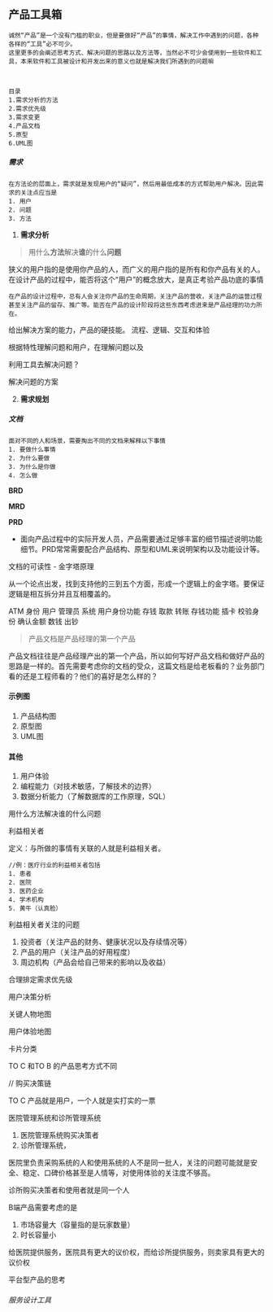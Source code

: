 ## 产品工具箱

	诚然“产品”是一个没有门槛的职业，但是要做好“产品”的事情，解决工作中遇到的问题，各种各样的“工具”必不可少。
    这里更多的会阐述思考方式、解决问题的思路以及方法等，当然必不可少会使用到一些软件和工具，本来软件和工具被设计和开发出来的意义也就是解决我们所遇到的问题嘛



	目录
	1.需求分析的方法
	2.需求优先级
	3.需求变更
	4.产品文档
	5.原型
	6.UML图




##### 需求
	在方法论的层面上，需求就是发现用户的“疑问”，然后用最低成本的方式帮助用户解决。因此需求的关注点应当是
	1. 用户
	2. 问题
	3. 方法

1. **需求分析**
> 用什么**方法**解决**谁**的什么**问题**



狭义的用户指的是使用你产品的人，而广义的用户指的是所有和你产品有关的人。在设计产品的过程中，能否将这个“用户”的概念放大，是真正考验产品功底的事情

	在产品的设计过程中，总有人会关注你产品的生命周期，关注产品的营收，关注产品的运营过程甚至关注产品的留存、推广等。能否在产品的设计阶段将这些东西考虑进来是产品经理的功力所在。


给出解决方案的能力，产品的硬技能。
流程、逻辑、交互和体验

根据特性理解问题和用户，在理解问题以及


利用工具去解决问题？

解决问题的方案


2. **需求规划**


##### 文档
	面对不同的人和场景，需要掏出不同的文档来解释以下事情
	1. 要做什么事情
	2. 为什么要做
	3. 为什么是你做
	4. 怎么做

**BRD**


**MRD**


**PRD**
 - 面向产品过程中的实际开发人员，产品需要通过足够丰富的细节描述说明功能细节。PRD常常需要配合产品结构、原型和UML来说明架构以及功能设计等。


文档的可读性 - 金字塔原理


从一个论点出发，找到支持他的三到五个方面，形成一个逻辑上的金字塔。要保证逻辑是相互拆分并且互相覆盖的。


ATM
身份 用户  管理员  系统
用户身份功能  存钱  取款  转账
存钱功能  插卡  校验身份  确认金额  数钱  出钞



> 产品文档是产品经理的第一个产品

产品文档往往是产品经理产出的第一个产品，所以如何写好产品文档和做好产品的思路是一样的。首先需要考虑你的文档的受众，这篇文档是给老板看的？业务部门看的还是工程师看的？他们的喜好是怎么样的？





#### 示例图
1. 产品结构图
2. 原型图
3. UML图


#### 其他
1. 用户体验
2. 编程能力（对技术敏感，了解技术的边界）
3. 数据分析能力（了解数据库的工作原理，SQL）





用什么方法解决谁的什么问题

利益相关者

定义：与所做的事情有关联的人就是利益相关者。

    //例：医疗行业的利益相关者包括
    1. 患者
    2. 医院
    3. 医药企业
    4. 学术机构
    5. 黄牛（认真脸）

利益相关者关注的问题

1. 投资者（关注产品的财务、健康状况以及存续情况等）
2. 产品的用户（关注产品的好用程度）
3. 周边机构（产品会给自己带来的影响以及收益）

合理排定需求优先级

用户决策分析

关键人物地图

用户体验地图

卡片分类



TO C 和TO B 的产品思考方式不同

// 购买决策链

TO C 产品就是用户，一个人就是实打实的一票

医院管理系统和诊所管理系统

1. 医院管理系统购买决策者
2. 诊所管理系统，

医院里负责采购系统的人和使用系统的人不是同一批人，关注的问题可能就是安全、稳定、口碑价格甚至是人情等，对使用体验的关注度不够高。

诊所购买决策者和使用者就是同一个人

B端产品需要考虑的是

1. 市场容量大（容量指的是玩家数量）
2. 时长容量小

给医院提供服务，医院具有更大的议价权，而给诊所提供服务，则卖家具有更大的议价权







平台型产品的思考



###### 服务设计工具






